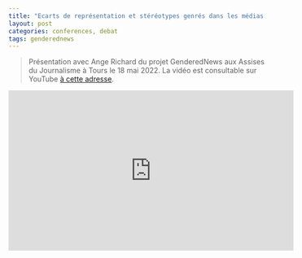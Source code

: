 ```yaml
---
title: "Ecarts de représentation et stéréotypes genrés dans les médias : où en sommes nous ?" (Assises du Journalisme, Tours)
layout: post
categories: conferences, debat
tags: genderednews
---
```


> Présentation avec Ange Richard du projet GenderedNews aux Assises du Journalisme à Tours le 18 mai 2022. La vidéo est consultable sur YouTube [à cette adresse](https://www.youtube.com/watch?v=-kGGVaNFKKs).

<iframe width="560" height="315" src="https://www.youtube.com/embed/zHuSPNGnXsE?si=kS9UV21CQw3eXx4t" frameborder="0" allow="autoplay; encrypted-media" allowfullscreen></iframe>
